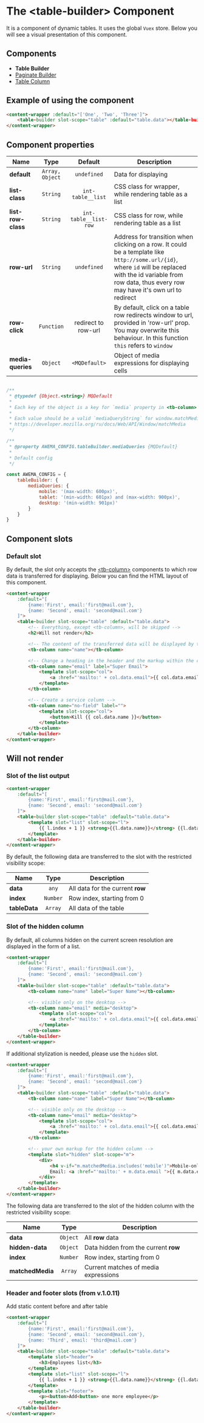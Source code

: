 # The &lt;table-builder&gt; Component

It is a component of dynamic tables. It uses the global `Vuex` store. Below you will see a visual presentation of this component.

## Components

* **Table Builder**
* [Paginate Builder](./paginate-builder.md)
* [Table Column](./tb-column.md)

## Example of using the component

```html
<content-wrapper :default="['One', 'Two', 'Three']">
    <table-builder slot-scope="table" :default="table.data"></table-builder>
</content-wrapper>
```

<div class="vue-example">
    <content-wrapper :default="['One', 'Two', 'Three']">
        <table-builder slot-scope="table" :default="table.data"></table-builder>
    </content-wrapper>
</div>

## Component properties

| Name               | Type            | Default           | Description                                  |
|--------------------|:---------------:|:-----------------:|----------------------------------------------|
| **default**        | `Array, Object` | `undefined`       | Data for displaying                          |
| **list-class**     | `String`        | `int-table__list` | CSS class for wrapper, while rendering table as a list |
| **list-row-class** | `String`        | `int-table__list-row` | CSS class for row, while rendering table as a list |
| **row-url**        | `String`        | `undefined`       | Address for transition when clicking on a row. It could be a template like `http://some.url/{id}`, where `id` will be replaced with the id variable from row data, thus every row may have it's own url to redirect |
| **row-click**      | `Function`      | redirect to row-url| By default, click on a table row redirects window to url, provided in 'row-url' prop. You may overwrite this behaviour. In this function `this` refers to `window` |
| **media-queries**  | `Object`        | `<MQDefault>`     | Object of media expressions for displaying cells |

```javascript

/**
 * @typedef {Object.<string>} MQDefault
 *
 * Each key of the object is a key for `media` property in <tb-column>
 *
 * Each value should be a valid `mediaQueryString` for window.matchMedia
 * https://developer.mozilla.org/ru/docs/Web/API/Window/matchMedia
 */

/**
 * @property AWEMA_CONFIG.tableBuilder.mediaQueries {MQDefault}
 *
 * Default config
 */

const AWEMA_CONFIG = {
    tableBuilder: {
        mediaQueries: {
            mobile: '(max-width: 600px)',
            tablet: '(min-width: 601px) and (max-width: 900px)',
            desktop: '(min-width: 901px)'
        }
    }
}
```


## Component slots

### Default slot

By default, the slot only accepts the [&lt;tb-column&gt;](./tb-column.md) components to which row data is transferred for displaying. Below you can find the HTML layout of this component.

```html
<content-wrapper 
    :default="[
        {name:'First', email:'first@mail.com'},
        {name: 'Second', email: 'second@mail.com'}
    ]">
    <table-builder slot-scope="table" :default="table.data">
        <!-- Everything, except <tb-column>, will be skipped -->
        <h2>Will not render</h2>

        <!-- The content of the transferred data will be displayed by the column name -->
        <tb-column name="name"></tb-column>

        <!-- Change a heading in the header and the markup within the cell -->
        <tb-column name="email" label="Super Email">
            <template slot-scope="col">
                <a :href="'mailto:' + col.data.email">{{ col.data.email }}</a>
            </template>
        </tb-column>

        <!-- Create a service column -->
        <tb-column name="no-field" label="">
            <template slot-scope="col">
                <button>Kill {{ col.data.name }}</button>
            </template>
        </tb-column>
    </table-builder>
</content-wrapper>
```

<div class="vue-example">
    <content-wrapper 
        :default="[
            {name:'First', email:'first@mail.com'},
            {name: 'Second', email: 'second@mail.com'}
        ]">
        <table-builder slot-scope="table" :default="table.data">
            <h2>Will not render</h2>
            <tb-column name="name"></tb-column>
            <tb-column name="email" label="Super Email">
                <template slot-scope="col">
                    <a :href="'mailto:' + col.data.email">{{ col.data.email }}</a>
                </template>
            </tb-column>
            <tb-column name="no-field" label="">
                <template slot-scope="col">
                    <button>Kill {{ col.data.name }}</button>
                </template>
            </tb-column>
        </table-builder>
    </content-wrapper>
</div>

### Slot of the list output

```html
<content-wrapper 
    :default="[
        {name:'First', email:'first@mail.com'},
        {name: 'Second', email: 'second@mail.com'}
    ]">
    <table-builder slot-scope="table" :default="table.data">
        <template slot="list" slot-scope="l">
            {{ l.index + 1 }} <strong>{{l.data.name}}</strong> {{l.data.email}}
        </template>
    </table-builder>
</content-wrapper>
```

<div class="vue-example">
    <content-wrapper 
        :default="[
            {name:'First', email:'first@mail.com'},
            {name: 'Second', email: 'second@mail.com'}
        ]">
        <table-builder slot-scope="table" :default="table.data">
            <template slot="list" slot-scope="l">
                {{ l.index + 1 }} <strong>{{l.data.name}}</strong> {{l.data.email}}
            </template>
        </table-builder>
    </content-wrapper>
</div>

By default, the following data are transferred to the slot with the restricted visibility scope:

| Name             | Type      | Description                      |
|------------------|:---------:|----------------------------------|
| **data**         | `any`     | All data for the current **row** |
| **index**        | `Number`  | Row index, starting from 0       |
| **tableData**    | `Array`   | All data of the table            |

### Slot of the hidden column

By default, all columns hidden on the current screen resolution are displayed in the form of a list.

```html
<content-wrapper 
    :default="[
        {name:'First', email:'first@mail.com'},
        {name: 'Second', email: 'second@mail.com'}
    ]">
    <table-builder slot-scope="table" :default="table.data">
        <tb-column name="name" label="Super Name"></tb-column>

        <!-- visible only on the desktop -->
        <tb-column name="email" media="desktop">
            <template slot-scope="col">
                <a :href="'mailto:' + col.data.email">{{ col.data.email }}</a>
            </template>
        </tb-column>
    </table-builder>
</content-wrapper>
```
<div class="vue-example">
    <content-wrapper 
        :default="[
            {name:'First', email:'first@mail.com'},
            {name: 'Second', email: 'second@mail.com'}
        ]">
        <table-builder slot-scope="table" :default="table.data">
            <tb-column name="name" label="Super Name"></tb-column>
            <tb-column name="email" media="desktop">
                <template slot-scope="col">
                    <a :href="'mailto:' + col.data.email">{{ col.data.email }}</a>
                </template>
            </tb-column>
        </table-builder>
    </content-wrapper>
</div>

If additional stylization is needed, please use the `hidden` slot.

```html
<content-wrapper 
    :default="[
        {name:'First', email:'first@mail.com'},
        {name: 'Second', email: 'second@mail.com'}
    ]">
    <table-builder slot-scope="table" :default="table.data">
        <tb-column name="name" label="Super Name"></tb-column>

        <!-- visible only on the desktop -->
        <tb-column name="email" media="desktop">
            <template slot-scope="col">
                <a :href="'mailto:' + col.data.email">{{ col.data.email }}</a>
            </template>
        </tb-column>

        <!-- your own markup for the hidden column -->
        <template slot="hidden" slot-scope="m">
            <div>
                <h4 v-if="m.matchedMedia.includes('mobile')">Mobile-only heading</h4>
                Email: <a :href="'mailto:' + m.data.email ">{{ m.data.email }}</a>
            </div>
        </template>
    </table-builder>
</content-wrapper>
```

<div class="vue-example">
    <content-wrapper 
        :default="[
            {name:'First', email:'first@mail.com'},
            {name: 'Second', email: 'second@mail.com'}
        ]">
        <table-builder slot-scope="table" :default="table.data">
            <tb-column name="name" label="Super Name"></tb-column>
            <tb-column name="email" media="desktop">
                <template slot-scope="col">
                    <a :href="'mailto:' + col.data.email">{{ col.data.email }}</a>
                </template>
            </tb-column>
            <template slot="hidden" slot-scope="m">
                <div>
                    <h4 v-if="m.matchedMedia.includes('mobile')">Mobile-only heading</h4>
                    Email: <a :href="'mailto:' + m.data.email ">{{ m.data.email }}</a>
                </div>
            </template>
        </table-builder>
    </content-wrapper>
</div>

The following data are transferred to the slot of the hidden column with the restricted visibility scope:

| Name             | Type      | Description                           |
|------------------|:---------:|---------------------------------------|
| **data**         | `Object`  | All **row** data                      |
| **hidden-data**  | `Object`  | Data hidden from the current **row**  |
| **index**        | `Number`  | Row index, starting from 0            |
| **matchedMedia** | `Array`   | Current matches of media expressions  |


### Header and footer slots (from v.1.0.11)

Add static content before and after table

```html
<content-wrapper 
    :default="[
        {name:'First', email:'first@mail.com'},
        {name: 'Second', email: 'second@mail.com'},
        {name: 'Third', email: 'third@mail.com'}
    ]">
    <table-builder slot-scope="table" :default="table.data">
        <template slot="header">
            <h3>Employees list</h3>
        </template>
        <template slot="list" slot-scope="l">
            {{ l.index + 1 }} <strong>{{l.data.name}}</strong> {{l.data.email}}
        </template>
        <template slot="footer">
            <p><button>Add<button> one more employee</p>
        </template>
    </table-builder>
</content-wrapper>
```

<div class="vue-example">
    <content-wrapper 
        :default="[
            {name:'First', email:'first@mail.com'},
            {name: 'Second', email: 'second@mail.com'},
            {name: 'Third', email: 'third@mail.com'}
        ]">
        <table-builder slot-scope="table" :default="table.data">
            <template slot="header">
                <h3>Employees list</h3>
            </template>
            <template slot="list" slot-scope="l">
                {{ l.index + 1 }} <strong>{{l.data.name}}</strong> {{l.data.email}}
            </template>
            <template slot="footer">
                <p><button>Add<button> one more employee</p>
            </template>
        </table-builder>
    </content-wrapper>
</div>